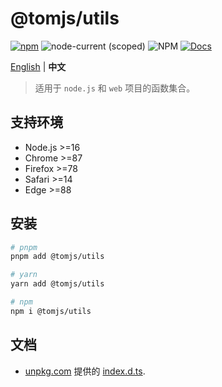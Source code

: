 # @tomjs/utils

[![npm](https://img.shields.io/npm/v/@tomjs/utils)](https://www.npmjs.com/package/@tomjs/utils) ![node-current (scoped)](https://img.shields.io/node/v/@tomjs/utils) ![NPM](https://img.shields.io/npm/l/@tomjs/utils) [![Docs](https://raw.githubusercontent.com/tomjs/assets/main/npm/api.svg)](https://www.unpkg.com/browse/@tomjs/utils/dist/index.d.ts)

[English](./README.md) | **中文**

> 适用于 `node.js` 和 `web` 项目的函数集合。

## 支持环境

- Node.js >=16
- Chrome >=87
- Firefox >=78
- Safari >=14
- Edge >=88

## 安装

```bash
# pnpm
pnpm add @tomjs/utils

# yarn
yarn add @tomjs/utils

# npm
npm i @tomjs/utils
```

## 文档

- [unpkg.com](https://www.unpkg.com/) 提供的 [index.d.ts](https://www.unpkg.com/browse/@tomjs/utils/dist/index.d.ts).
